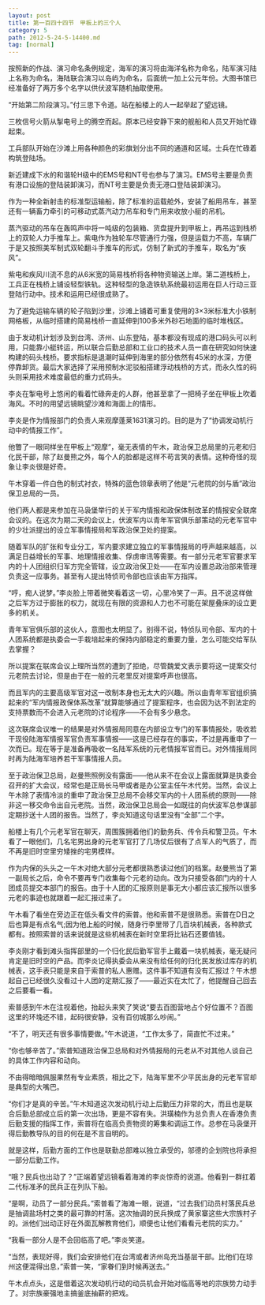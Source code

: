 ```yaml
---
layout: post
title: 第一百四十四节　甲板上的三个人
category: 5
path: 2012-5-24-5-14400.md
tag: [normal]
---
```


按照新的作战、演习命名条例规定，海军的演习将由海洋名称为命名，陆军演习陆上名称为命名，海陆联合演习以岛屿为命名，后面统一加上公元年份。大图书馆已经准备好了两万多个名字以供伏波军随机抽取使用。

“开始第二阶段演习。”付三思下令道。站在船楼上的人一起举起了望远镜。

三枚信号火箭从掣电号上的腾空而起。原本已经安静下来的舰船和人员又开始忙碌起束。

工兵部队开始在沙滩上用各种颜色的彩旗划分出不同的通道和区域。士兵在忙碌着构筑登陆场。

新近建成下水的和谐轮H级中的EMS号和NT号也参与了演习。EMS号主要是负责有港口设施的登陆装卸演习，而NT号主要是负责无港口登陆装卸演习。

作为一种全新射击的标准型运输船，除了标准的运载舱外，安装了船用吊车，甚至还有一辆畜力牵引的可移动式蒸汽动力吊车和专门用来收放小艇的吊机。

蒸汽驱动的吊车在轰鸣声中将一吨级的包装箱、货盘提升到甲板上，再吊运到栈桥上的双轮人力手推车上。紫电作为独轮车尽管通行力强，但是运载力不高，车辆厂于是又按照美军制式双轮翻斗手推车的形式，仿制了新式的手推车，取名为“疾风”。

紫电和疾风川流不息的从6米宽的简易栈桥将各种物资输送上岸。第二道栈桥上，工兵正在栈桥上铺设轻型铁轨。这种轻型的急造铁轨系统最初运用在巨人行动三亚登陆行动中。技术和运用已经很成熟了。

为了避免运输车辆的轮子陷到沙里，沙滩上铺着可重复使用的3×3米标准大小铁制网格板，从临时搭建的简易栈桥一直延伸到100多米外砂石地面的临时堆栈区。

由于发动机计划涉及到台湾、济州、山东登陆，基本都没有现成的港口码头可以利用，只能靠小艇转运，所以联合后勤总部和工业口的技术人员一直在研究如何快速构建的码头栈桥。要求指标是退潮时延伸到海里的部分依然有45米的水深，方便停靠卸货。最后大家选择了采用预制水泥驳船搭建浮动栈桥的方式，而永久性的码头则采用技术难度最低的重力式码头。

李炎在掣电号上悠闲的看着忙碌奔走的人群，他甚至拿了一把椅子坐在甲板上吹着海风。不时的用望远镜眺望沙滩和海面上的情形。

李炎是作为情报部门的负责人来观摩蓬莱1631演习的。目的是为了“协调发动机行动中的情报工作”。

他瞥了一眼同样坐在甲板上“观摩”，毫无表情的午木，政治保卫总局里的元老和归化民干部，除了赵曼熊之外，每个人的脸都是这样不苟言笑的表情。这种奇怪的现象让李炎很是好奇。

午木穿着一件白色的制式衬衣，特殊的蓝色领章表明了他是“元老院的剑与盾”政治保卫总局的一员。

他们两人都是来参加在马袅堡举行的关于军内情报和政保体制改革的情报安全联席会议的。在这次为期二天的会议上，伏波军内以青年军官俱乐部策动的元老军官中的少壮派提出的设立军事情报局和军政治保卫处的提案。

随着军队的扩张和专业分工，军内要求建立独立的军事情报局的呼声越来越高，以满足日益增长的军事、地理情报收集、俘虏审讯等需要。有一部分元老军官要求军内的十人团组织归军方完全管辖，设立政治保卫处――在军内设置总政治部来管理负责这一应事务。甚至有人提出特侦司令部也应该由军方指挥。

“哼，痴人说梦。”李炎脸上带着微笑看着这一切，心里冷笑了一声。且不说这样做之后军方过于膨胀的权力，就现在有限的资源和人力也不可能在架屋叠床的设立更多的机关。

青年军官俱乐部的这伙人，意图也太明显了。别得不说，特侦队司令部、军内的十人团系统都是执委会一手栽培起来的保持内部稳定的重要力量，怎么可能交给军队去掌握？

所以提案在联席会议上理所当然的遭到了拒绝，尽管魏爱文表示要将这一提案交付元老院去讨论，但是由于在一般的元老里反对提案呼声也很高。

而且军内的主要高级军官对这一改制本身也无太大的兴趣。所以由青年军官组织搞起来的“军内情报政保体系改革”就算能够通过了提案程序，也会因为达不到法定的支持票数而不会进入元老院的讨论程序――不会有多少悬念。

这次联席会议唯一的结果是对外情报局同意在内部设立专门的军事情报处，吸收若干现役陆海军情报军官负责军事情报――这是已经存在的事实，不过是再重申了一次而已。现在等于是准备再吸收一名陆军系统的元老情报军官而已。对外情报局同时再为陆海军培养若干军事情报人员。

至于政治保卫总局，赵曼熊照例没有露面――他从来不在会议上露面就算是执委会召开的扩大会议，经常也是正局长马甲或者是办公室主任午木代劳。当然，会议上午木除了表情冷淡的重申了政治保卫总局不会移交军内的十人团系统的原则――除非这一移交命令出自元老院。当然，政治保卫总局会一如既往的向伏波军总参谋部定期抄送十人团的报告。当然了，李炎知道这句话里没有“全部”二个字。

船楼上有几个元老军官在聊天，周围簇拥着他们的勤务兵、传令兵和警卫员。午木看了一眼他们，几名宅男出身的元老军官打了几场仗后很有了点军人的气质了，而不再是旧时空里穷矮挫的宅男模样。

作为内保的头头之一午木对绝大部分元老都很熟悉读过他们的档案。赵曼熊当了第一副局长之后，命令不要再专门收集每个元老的动向。改为只接受各部门内的十人团成员提交本部门的报告。由于十人团的汇报原则是事无大小都应该汇报所以很多元老的事迹也就跟着一起汇报过来了。

午木看了看坐在旁边正在低头看文件的索普。他和索普不是很熟悉。索普在D日之后也算是有点名气;因为他上船的时候，随身行李里带了几百块机械表，各种款式都有。按照索普的话来说就是这些机械表在新时空里将比钻石还要值钱。

李炎刚才看到滩头指挥部里的一个归化民后勤军官手上戴着一块机械表，毫无疑问肯定是旧时空的产品。而李炎记得执委会从来没有给任何的归化民发放过库存的机械表，这手表只能是来自于索普的私人惠赠。这件事不知道有没有汇报过？午木想起自己已经很久没看过十人团的定期汇报了――最近实在太忙了，他提醒自己回去之后要看一看。

索普感到午木在注视着他，抬起头来笑了笑说“要去百图营地占个好位置不？百图这里的环堍还不错，起码很安静，没有百仞城那么吵闹。”

“不了，明天还有很多事情要做。”午木说道，“工作太多了，简直忙不过来。”

“你也够辛苦了。”索普知道政治保卫总局和对外情报局的元老从不对其他人谈自己的具体工作内容和动向。

不由得暗暗佩服果然有专业素质，相比之下，陆海军里不少平民出身的元老军官却是典型的大嘴巴。

“你们才是真的辛苦。”午木知道这次发动机行动上后勤压力非常的大，而且也是联合后勤总部成立后的第一次出场，更是不容有失。洪璜楠作为总负责人在香港负责后勤支援的指挥工作，索普将在临高负责物资的筹集和调运工作。总参在马袅堡开得后勤教导队的目的何在是不言自明的。

就是这样，后勤方面的工作也是联勤总部难以独立承受的，邬德的企划院也将承担一部分后勤工作。

“哦？民兵也出动了？”正端着望远镜看着海滩的李炎惊奇的说道。他看到一群扛着二代标准矛的民兵正在列队下船。

“是啊，动员了一部分民兵。”索普看了海滩一眼，说道，“过去我们动员村落民兵总是抽调盐场村之类的最可靠的村落。这次抽调的民兵换成了黄家寨这些大宗族村子的。派他们出动正好在外面瓦解教育他们，顺便也让他们看看元老院的实力。”

“我看一部分人是不会回临高了吧。”李炎笑道。

“当然，表现好得，我们会安排他们在台湾或者济州岛充当基层干部。比他们在琼州这便混得出息，”索普一笑，“家眷们到时候再送去。”

午木点点头，这是借着这次发动机行动的动员机会开始对临高等地的宗族势力动手了。对宗族豪强地主搞釜底抽薪的把戏。